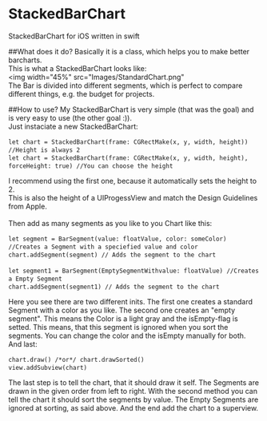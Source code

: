 # StackedBarChart
StackedBarChart for iOS written in swift

##What does it do?
Basically it is a class, which helps you to make better barcharts. <br />
This is what a StackedBarChart looks like: <br />
<img width="45%" src="Images/StandardChart.png"</img> <br/>
The Bar is divided into different segments, which is perfect to compare different things, e.g. the budget for projects.

##How to use?
My StackedBarChart is very simple (that was the goal) and is very easy to use (the other goal :)). <br />
Just instaciate a new StackedBarChart:
```
let chart = StackedBarChart(frame: CGRectMake(x, y, width, height)) //Height is always 2
let chart = StackedBarChart(frame: CGRectMake(x, y, width, height), forceHeight: true) //You can choose the height
```
I recommend using the first one, because it automatically sets the height to 2. <br/>
This is also the height of a UIProgessView and match the Design Guidelines from Apple.
<br/><br/>
Then add as many segments as you like to you Chart like this:
```
let segment = BarSegment(value: floatValue, color: someColor) //Creates a Segment with a speciefied value and color
chart.addSegment(segment) // Adds the segment to the chart

let segment1 = BarSegment(EmptySegmentWithvalue: floatValue) //Creates a Empty Segment
chart.addSegment(segment1) // Adds the segment to the chart
```

Here you see there are two different inits. The first one creates a standard Segment with a color as you like. The second one creates an "empty segment". This means the Color is a light gray and the isEmpty-flag is setted. This means, that this segment is ignored when you sort the segments. You can change the color and the isEmpty manually for both. <br/>
And last:
```
chart.draw() /*or*/ chart.drawSorted()
view.addSubview(chart)
```
The last step is to tell the chart, that it should draw it self. The Segments are drawn in the given order from left to right. With the second method you can tell the chart it should sort the segments by value. The Empty Segments are ignored at sorting, as said above. And the end add the chart to a superview.
